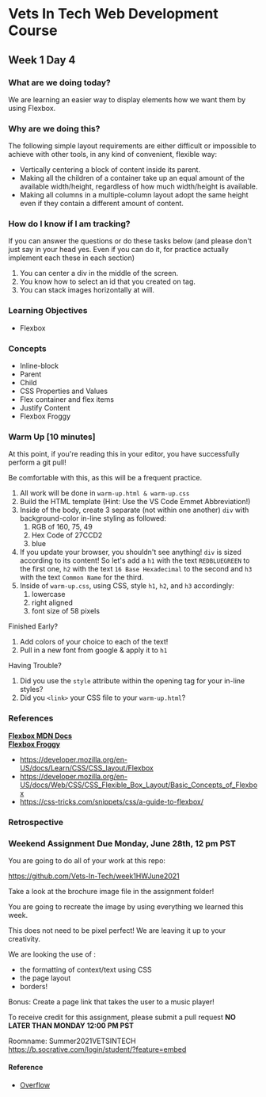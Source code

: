 # Vets In Tech Web Development Course

## Week 1 Day 4


### What are we doing today?
We are learning an easier way to display elements how we want them by using Flexbox.


### Why are we doing this?
The following simple layout requirements are either difficult or impossible to achieve with other tools, in any kind of convenient, flexible way:


- Vertically centering a block of content inside its parent.
- Making all the children of a container take up an equal amount of the available width/height, regardless of how much width/height is available.
- Making all columns in a multiple-column layout adopt the same height even if they contain a different amount of content.


### How do I know if I am tracking?
If you can answer the questions or do these tasks below (and please don't just say in your head yes. Even if you can do it, for practice actually implement each these in each section)
1. You can center a div in the middle of the screen.
2. You know how to select an id that you created on tag.
3. You can stack images horizontally at will.


### Learning Objectives

- Flexbox


### Concepts
   - Inline-block
   - Parent 
   - Child
   - CSS Properties and Values
   - Flex container and flex items
   - Justify Content
   - Flexbox Froggy

### Warm Up [10 minutes]

At this point, if you're reading this in your editor, you have successfully perform a git pull!

Be comfortable with this, as this will be a frequent practice.

1. All work will be done in `warm-up.html & warm-up.css`
2. Build the HTML template (Hint: Use the VS Code Emmet Abbreviation!)
3. Inside of the body, create 3 separate (not within one another) `div` with background-color in-line styling as followed:
   1. RGB of 160, 75, 49
   2. Hex Code of 27CCD2
   3. blue
4. If you update your browser, you shouldn't see anything! `div` is sized according to its content! So let's add a `h1` with the text `REDBLUEGREEN` to the first one, `h2` with the text `16 Base Hexadecimal` to the second and `h3` with the text `Common Name` for the third.
5. Inside of `warm-up.css`, using CSS, style `h1`, `h2`, and `h3` accordingly:
   1. lowercase
   2. right aligned
   3. font size of 58 pixels

Finished Early?

1. Add colors of your choice to each of the text!
2. Pull in a new font from google & apply it to `h1`

Having Trouble?

1. Did you use the `style` attribute within the opening tag for your in-line styles?
2. Did you `<link>` your CSS file to your `warm-up.html`?
   
   
### References

**[Flexbox MDN Docs](https://developer.mozilla.org/en-US/docs/Learn/CSS/CSS_layout/Flexbox)** <br>
**[Flexbox Froggy](https://flexboxfroggy.com/)** <br>

- https://developer.mozilla.org/en-US/docs/Learn/CSS/CSS_layout/Flexbox
- https://developer.mozilla.org/en-US/docs/Web/CSS/CSS_Flexible_Box_Layout/Basic_Concepts_of_Flexbox
- https://css-tricks.com/snippets/css/a-guide-to-flexbox/


### Retrospective

### Weekend Assignment Due Monday, June 28th, 12 pm PST

You are going to do all of your work at this repo:

https://github.com/Vets-In-Tech/week1HWJune2021

Take a look at the brochure image file in the assignment folder!

You are going to recreate the image by using everything we learned this week.

This does not need to be pixel perfect! We are leaving it up to your creativity.

We are looking the use of :

- the formatting of context/text using CSS
- the page layout
- borders!

Bonus: Create a page link that takes the user to a music player!

To receive credit for this assignment, please submit a pull request **NO LATER THAN MONDAY 12:00 PM PST**

Roomname: Summer2021VETSINTECH
https://b.socrative.com/login/student/?feature=embed




#### Reference
- [Overflow](https://developer.mozilla.org/en-US/docs/Learn/CSS/Building_blocks/Overflowing_content)

